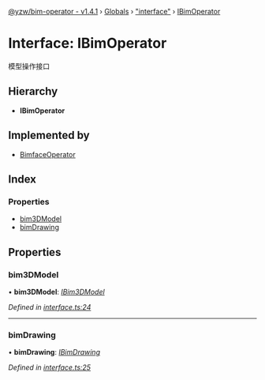 [@yzw/bim-operator - v1.4.1](../README.md) › [Globals](../globals.md) › ["interface"](../modules/_interface_.md) › [IBimOperator](_interface_.ibimoperator.md)

# Interface: IBimOperator

模型操作接口

## Hierarchy

* **IBimOperator**

## Implemented by

* [BimfaceOperator](../classes/_providers_bimface_operator_.bimfaceoperator.md)

## Index

### Properties

* [bim3DModel](_interface_.ibimoperator.md#bim3dmodel)
* [bimDrawing](_interface_.ibimoperator.md#bimdrawing)

## Properties

###  bim3DModel

• **bim3DModel**: *[IBim3DModel](_interface_.ibim3dmodel.md)*

*Defined in [interface.ts:24](https://github.com/youkaisteve/bim-operator/blob/721f095/src/interface.ts#L24)*

___

###  bimDrawing

• **bimDrawing**: *[IBimDrawing](_interface_.ibimdrawing.md)*

*Defined in [interface.ts:25](https://github.com/youkaisteve/bim-operator/blob/721f095/src/interface.ts#L25)*
